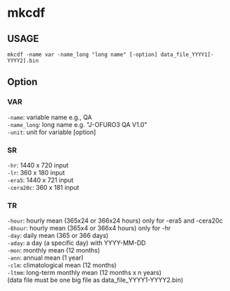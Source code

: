 # mkcdf

## USAGE
`mkcdf -name var -name_long "long name" [-option] data_file_YYYY1[-YYYY2].bin`

## Option
### VAR
`-name`: variable name e.g., QA  
`-name_long`: long name e.g. "J-OFURO3 QA V1.0"  
`-unit`: unit for variable [option]  
### SR
`-hr`: 1440 x 720 input  
`-lr`: 360 x 180 input  
`-era5`: 1440 x 721 input  
`-cera20c`: 360 x 181 input
### TR
`-hour`: hourly mean (365x24 or 366x24 hours) only for -era5 and -cera20c   
`-6hour`: hourly mean (365x4 or 366x4 hours) only for -hr   
`-day`: daily mean (365 or 366 days)  
`-aday`: a day (a specific day) with YYYY-MM-DD   
`-mon`: monthly mean (12 months)  
`-ann`: annual mean  (1 year)  
`-clm`: climatological mean (12 months)  
`-ltmm`: long-term monthly mean (12 months x n years)  
        (data file must be one big file as data_file_YYYY1-YYYY2.bin)

